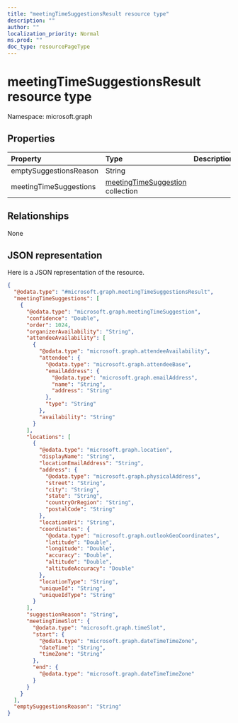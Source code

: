 ```yaml
---
title: "meetingTimeSuggestionsResult resource type"
description: ""
author: ""
localization_priority: Normal
ms.prod: ""
doc_type: resourcePageType
---
```


# meetingTimeSuggestionsResult resource type


Namespace: microsoft.graph



## Properties
|Property|Type|Description|
|:---|:---|:---|
|emptySuggestionsReason|String||
|meetingTimeSuggestions|[meetingTimeSuggestion](../resources/meetingtimesuggestion.md) collection||

## Relationships
None

## JSON representation
Here is a JSON representation of the resource.
<!-- {
  "blockType": "resource",
  "@odata.type": "microsoft.graph.meetingTimeSuggestionsResult"
}
-->
``` json
{
  "@odata.type": "#microsoft.graph.meetingTimeSuggestionsResult",
  "meetingTimeSuggestions": [
    {
      "@odata.type": "microsoft.graph.meetingTimeSuggestion",
      "confidence": "Double",
      "order": 1024,
      "organizerAvailability": "String",
      "attendeeAvailability": [
        {
          "@odata.type": "microsoft.graph.attendeeAvailability",
          "attendee": {
            "@odata.type": "microsoft.graph.attendeeBase",
            "emailAddress": {
              "@odata.type": "microsoft.graph.emailAddress",
              "name": "String",
              "address": "String"
            },
            "type": "String"
          },
          "availability": "String"
        }
      ],
      "locations": [
        {
          "@odata.type": "microsoft.graph.location",
          "displayName": "String",
          "locationEmailAddress": "String",
          "address": {
            "@odata.type": "microsoft.graph.physicalAddress",
            "street": "String",
            "city": "String",
            "state": "String",
            "countryOrRegion": "String",
            "postalCode": "String"
          },
          "locationUri": "String",
          "coordinates": {
            "@odata.type": "microsoft.graph.outlookGeoCoordinates",
            "latitude": "Double",
            "longitude": "Double",
            "accuracy": "Double",
            "altitude": "Double",
            "altitudeAccuracy": "Double"
          },
          "locationType": "String",
          "uniqueId": "String",
          "uniqueIdType": "String"
        }
      ],
      "suggestionReason": "String",
      "meetingTimeSlot": {
        "@odata.type": "microsoft.graph.timeSlot",
        "start": {
          "@odata.type": "microsoft.graph.dateTimeTimeZone",
          "dateTime": "String",
          "timeZone": "String"
        },
        "end": {
          "@odata.type": "microsoft.graph.dateTimeTimeZone"
        }
      }
    }
  ],
  "emptySuggestionsReason": "String"
}
```

